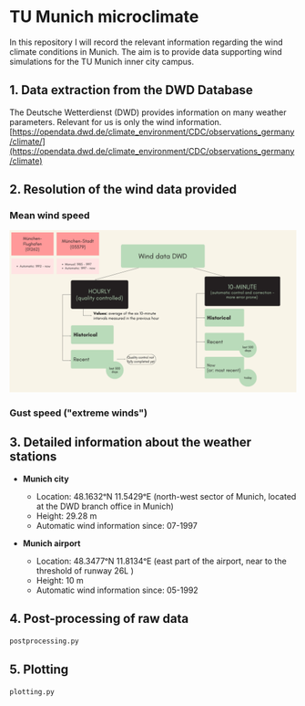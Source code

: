 # TU Munich microclimate
In this repository I will record the relevant information regarding the wind climate conditions in Munich. The aim is to provide data supporting wind simulations for the TU Munich inner city campus.

## 1. Data extraction from the DWD Database
The Deutsche Wetterdienst (DWD) provides information on many weather parameters. Relevant for us is only the wind information.
[https://opendata.dwd.de/climate_environment/CDC/observations_germany/climate/](https://opendata.dwd.de/climate_environment/CDC/observations_germany/climate)


## 2. Resolution of the wind data provided
### Mean wind speed
![Resolution of DWD data](https://github.com/DavidMayoral/TU-Munich-microclimate/blob/main/QualityofDWDdata.png)

### Gust speed ("extreme winds")


## 3. Detailed information about the weather stations

- **Munich city**
  - Location: 48.1632ᵒN 11.5429ᵒE (north-west sector of Munich, located at the DWD branch office in Munich)
  - Height: 29.28 m
  - Automatic wind information since: 07-1997

- **Munich airport**
  - Location: 48.3477ᵒN 11.8134ᵒE (east part of the airport, near to the threshold of runway 26L )
  - Height: 10 m
  - Automatic wind information since: 05-1992

## 4. Post-processing of raw data
`postprocessing.py`


## 5. Plotting
`plotting.py`

